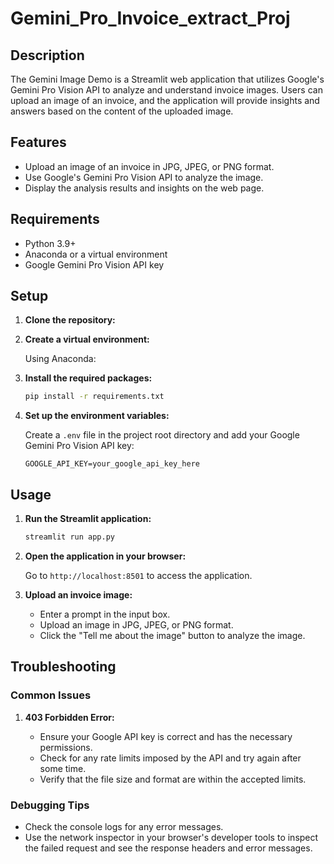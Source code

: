 # Gemini_Pro_Invoice_extract_Proj


## Description

The Gemini Image Demo is a Streamlit web application that utilizes Google's Gemini Pro Vision API to analyze and understand invoice images. Users can upload an image of an invoice, and the application will provide insights and answers based on the content of the uploaded image.

## Features

- Upload an image of an invoice in JPG, JPEG, or PNG format.
- Use Google's Gemini Pro Vision API to analyze the image.
- Display the analysis results and insights on the web page.

## Requirements

- Python 3.9+
- Anaconda or a virtual environment
- Google Gemini Pro Vision API key

## Setup

1. **Clone the repository:**

2. **Create a virtual environment:**

    Using Anaconda:

3. **Install the required packages:**

    ```sh
    pip install -r requirements.txt
    ```

4. **Set up the environment variables:**

    Create a `.env` file in the project root directory and add your Google Gemini Pro Vision API key:
    ```
    GOOGLE_API_KEY=your_google_api_key_here
    ```

## Usage

1. **Run the Streamlit application:**

    ```sh
    streamlit run app.py
    ```

2. **Open the application in your browser:**

    Go to `http://localhost:8501` to access the application.

3. **Upload an invoice image:**

    - Enter a prompt in the input box.
    - Upload an image in JPG, JPEG, or PNG format.
    - Click the "Tell me about the image" button to analyze the image.

## Troubleshooting

### Common Issues

1. **403 Forbidden Error:**

    - Ensure your Google API key is correct and has the necessary permissions.
    - Check for any rate limits imposed by the API and try again after some time.
    - Verify that the file size and format are within the accepted limits.

### Debugging Tips

- Check the console logs for any error messages.
- Use the network inspector in your browser's developer tools to inspect the failed request and see the response headers and error messages.


